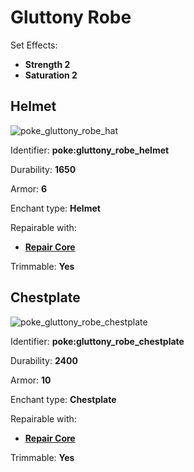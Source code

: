 # Gluttony Robe

Set Effects:
* **Strength 2**
* **Saturation 2**

## Helmet
![poke_gluttony_robe_hat](https://github.com/ItsMePok/PFE/assets/136857747/0aaa121a-b107-43d5-977a-e20686883f66)

Identifier: **poke:gluttony_robe_helmet**

Durability: **1650**

Armor: **6**

Enchant type: **Helmet**

Repairable with:
* **[Repair Core](https://pfewiki.gitbook.io/home/items/cores/repair-core)**

Trimmable: **Yes**

## Chestplate
![poke_gluttony_robe_chestplate](https://github.com/ItsMePok/PFE/assets/136857747/f1b84b32-eda9-4cbb-a80e-60b4abff7e86)

Identifier: **poke:gluttony_robe_chestplate**

Durability: **2400**

Armor: **10**

Enchant type: **Chestplate**

Repairable with:
* **[Repair Core](https://pfewiki.gitbook.io/home/items/cores/repair-core)**

Trimmable: **Yes**
